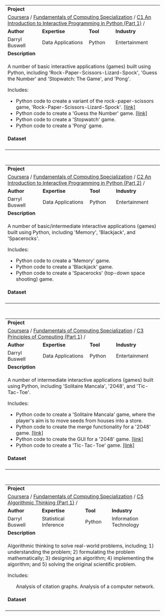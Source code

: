 <table>
<tr></tr>
<tr>
<td colspan = "4"><b>Project</b></td>
</tr>
<tr>
<td colspan = "4">
<a href="https://github.com/buswedg/Coursera/">Coursera</a> / <a href="https://github.com/buswedg/Coursera/tree/master/Fundamentals%20of%20Computing%20Specialization/">Fundamentals of Computing Specialization</a> / <a href="https://github.com/buswedg/Coursera/tree/master/Fundamentals%20of%20Computing%20Specialization/C1%20An%20Introduction%20to%20Interactive%20Programming%20in%20Python%20(Part%201)/">C1 An Introduction to Interactive Programming in Python (Part 1)</a> / 
</td>
</tr>
<tr>
<td><b>Author</b></td>
<td><b>Expertise</b></td>
<td><b>Tool</b></td>
<td><b>Industry</b></td>
</tr>
<tr>
<td>
Darryl Buswell
</td>
<td>
Data Applications
</td>
<td>
Python
</td>
<td>
Entertainment
</td>
</tr>
<tr>
<td colspan="4"><b>Description</b></td>
</tr>
<tr>
<td colspan="4">
<p>A number of basic interactive applications (games) built using Python, including 'Rock-Paper-Scissors-Lizard-Spock', 'Guess the Number' and 'Stopwatch: The Game', and 'Pong'.</p>
<p>Includes:</p>
<ul>
<li>Python code to create a variant of the rock-paper-scissors game, 'Rock-Paper-Scissors-Lizard-Spock'. <a href = "http://rosettacode.org/wiki/Rock_Paper_Scissors">[link]</a></li>
<li>Python code to create a 'Guess the Number' game. <a href = "http://rosettacode.org/wiki/Guess_the_number">[link]</a></li>
<li>Python code to create a 'Stopwatch' game.</li>
<li>Python code to create a 'Pong' game.</li>
</ul>
</td>
</tr>
<tr>
<td colspan="4"><b>Dataset</b></td>
</tr>
<tr>
<td colspan="4">
<ul>
</ul>
</td>
</tr>
</table>

<br>

<table>
<tr></tr>
<tr>
<td colspan = "4"><b>Project</b></td>
</tr>
<tr>
<td colspan = "4">
<a href="https://github.com/buswedg/Coursera/">Coursera</a> / <a href="https://github.com/buswedg/Coursera/tree/master/Fundamentals%20of%20Computing%20Specialization/">Fundamentals of Computing Specialization</a> / <a href="https://github.com/buswedg/Coursera/tree/master/Fundamentals%20of%20Computing%20Specialization/C2%20An%20Introduction%20to%20Interactive%20Programming%20in%20Python%20(Part%202)/">C2 An Introduction to Interactive Programming in Python (Part 2)</a> / 
</td>
</tr>
<tr>
<td><b>Author</b></td>
<td><b>Expertise</b></td>
<td><b>Tool</b></td>
<td><b>Industry</b></td>
</tr>
<tr>
<td>
Darryl Buswell
</td>
<td>
Data Applications
</td>
<td>
Python
</td>
<td>
Entertainment
</td>
</tr>
<tr>
<td colspan="4"><b>Description</b></td>
</tr>
<tr>
<td colspan="4">
<p>A number of basic/intermediate interactive applications (games) built using Python, including 'Memory', 'Blackjack', and 'Spacerocks'.</p>
<p>Includes:</p>
<ul>
<li>Python code to create a 'Memory' game.</li>
<li>Python code to create a 'Blackjack' game.</li>
<li>Python code to create a 'Spacerocks' (top-down space shooting) game.</li>
</ul>
</td>
</tr>
<tr>
<td colspan="4"><b>Dataset</b></td>
</tr>
<tr>
<td colspan="4">
<ul>
</ul>
</td>
</tr>
</table>

<br>

<table>
<tr></tr>
<tr>
<td colspan = "4"><b>Project</b></td>
</tr>
<tr>
<td colspan = "4">
<a href="https://github.com/buswedg/Coursera/">Coursera</a> / <a href="https://github.com/buswedg/Coursera/tree/master/Fundamentals%20of%20Computing%20Specialization/">Fundamentals of Computing Specialization</a> / <a href="https://github.com/buswedg/Coursera/tree/master/Fundamentals%20of%20Computing%20Specialization/C3%20Principles%20of%20Computing%20(Part%201)/">C3 Principles of Computing (Part 1)</a> / 
</td>
</tr>
<tr>
<td><b>Author</b></td>
<td><b>Expertise</b></td>
<td><b>Tool</b></td>
<td><b>Industry</b></td>
</tr>
<tr>
<td>
Darryl Buswell
</td>
<td>
Data Applications
</td>
<td>
Python
</td>
<td>
Entertainment
</td>
</tr>
<tr>
<td colspan="4"><b>Description</b></td>
</tr>
<tr>
<td colspan="4">
<p>A number of intermediate interactive applications (games) built using Python, including 'Solitaire Mancala', '2048', and 'Tic-Tac-Toe'.</p>
<p>Includes:</p>
<ul>
<li>Python code to create a 'Solitaire Mancala' game, where the player's aim is to move seeds from houses into a store.</li>
<li>Python code to create the merge functionality for a '2048' game. <a href = "http://rosettacode.org/wiki/2048">[link]</a> </li>
<li>Python code to create the GUI for a '2048' game. <a href = "http://rosettacode.org/wiki/2048">[link]</a> </li>
<li>Python code to create a 'Tic-Tac-Toe' game. <a href = "http://rosettacode.org/wiki/Tic-tac-toe">[link]</a></li>
</ul>
</td>
</tr>
<tr>
<td colspan="4"><b>Dataset</b></td>
</tr>
<tr>
<td colspan="4">
<ul>
</ul>
</td>
</tr>
</table>

<br>

<table>
<tr></tr>
<tr>
<td colspan = "4"><b>Project</b></td>
</tr>
<tr>
<td colspan = "4">
<a href="https://github.com/buswedg/Coursera/">Coursera</a> / <a href="https://github.com/buswedg/Coursera/tree/master/Fundamentals%20of%20Computing%20Specialization/">Fundamentals of Computing Specialization</a> / <a href="https://github.com/buswedg/Coursera/tree/master/Fundamentals%20of%20Computing%20Specialization/C5%20Algorithmic%20Thinking%20(Part%201)/">C5 Algorithmic Thinking (Part 1)</a> / 
</td>
</tr>
<tr>
<td><b>Author</b></td>
<td><b>Expertise</b></td>
<td><b>Tool</b></td>
<td><b>Industry</b></td>
</tr>
<tr>
<td>
Darryl Buswell
</td>
<td>
Statistical Inference
</td>
<td>
Python
</td>
<td>
Information Technology
</td>
</tr>
<tr>
<td colspan="4"><b>Description</b></td>
</tr>
<tr>
<td colspan="4">
<p>Algorithmic thinking to solve real-world problems, including; 1) understanding the problem; 2) formulating the problem mathematically; 3) designing an algorithm; 4) implementing the algorithm; and 5) solving the original scientific problem.</p>
<p>Includes:</p>
<ul>
Analysis of citation graphs.
Analysis of a computer network.
</ul>
</td>
</tr>
<tr>
<td colspan="4"><b>Dataset</b></td>
</tr>
<tr>
<td colspan="4">
<ul>
</ul>
</td>
</tr>
</table>